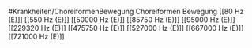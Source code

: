 #Krankheiten/ChoreiformenBewegung
Choreiformen Bewegung
[[80 Hz (E)]]
[[550 Hz (E)]]
[[50000 Hz (E)]]
[[85750 Hz (E)]]
[[95000 Hz (E)]]
[[229320 Hz (E)]]
[[475750 Hz (E)]]
[[527000 Hz (E)]]
[[667000 Hz (E)]]
[[721000 Hz (E)]]